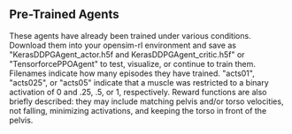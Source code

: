 ## Pre-Trained Agents
These agents have already been trained under various conditions. Download them into your opensim-rl environment and save as "KerasDDPGAgent_actor.h5f and KerasDDPGAgent_critic.h5f" or "TensorforcePPOAgent" to test, visualize, or continue to train them. Filenames indicate how many episodes they have trained. "acts01", "acts025", or "acts05" indicate that a muscle was restricted to a binary activation of 0 and .25, .5, or 1, respectively. Reward functions are also briefly described: they may include matching pelvis and/or torso velocities, not falling, minimizing activations, and keeping the torso in front of the pelvis. 
